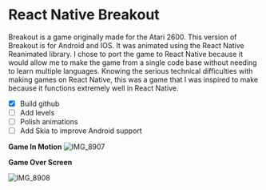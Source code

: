 # React Native Breakout 
Breakout is a game originally made for the Atari 2600. This version of Breakout is for Android and IOS. It was animated using the React Native Reanimated library. I chose to port the game to React Native because it would allow me to make the game from a single code base without needing to learn multiple languages. Knowing the serious technical difficulties with making games on React Native, this was a game that I was inspired to make because it functions extremely well in React Native.
- [x] Build github
- [ ] Add levels
- [ ] Polish animations
- [ ] Add Skia to improve Android support 

**Game In Motion**
![IMG_8907](https://github.com/empathey/reactbreakouthell/assets/133193728/806955de-8762-4513-8410-6a01d0823a96)

**Game Over Screen**

![IMG_8908](https://github.com/empathey/reactbreakouthell/assets/133193728/f4f69aee-2dad-42df-a10c-8fe0e7edaefe)

